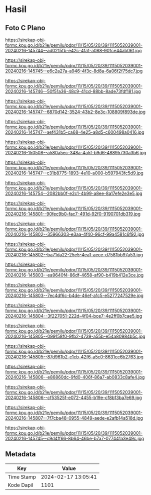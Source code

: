 # Hasil

## Foto C Plano

https://sirekap-obj-formc.kpu.go.id/b21e/pemilu/pdpr/11/15/05/20/39/1115052039001-20240216-145744--ad0215fb-e42c-4fa1-a088-901ce44ab06f.jpg

https://sirekap-obj-formc.kpu.go.id/b21e/pemilu/pdpr/11/15/05/20/39/1115052039001-20240216-145745--e6c2a27a-a946-4f3c-8d8a-6a06f2f75dc7.jpg

https://sirekap-obj-formc.kpu.go.id/b21e/pemilu/pdpr/11/15/05/20/39/1115052039001-20240216-145746--50f51a36-48c9-41cd-88bb-8ade73fdf181.jpg

https://sirekap-obj-formc.kpu.go.id/b21e/pemilu/pdpr/11/15/05/20/39/1115052039001-20240216-145747--6870d142-3524-43b2-8e3c-108809f893de.jpg

https://sirekap-obj-formc.kpu.go.id/b21e/pemilu/pdpr/11/15/05/20/39/1115052039001-20240216-145747--aef431b5-ca68-4e25-a8d5-c600498a0416.jpg

https://sirekap-obj-formc.kpu.go.id/b21e/pemilu/pdpr/11/15/05/20/39/1115052039001-20240216-150508--a580a5ec-348a-4a5f-b9d6-48895730a3b6.jpg

https://sirekap-obj-formc.kpu.go.id/b21e/pemilu/pdpr/11/15/05/20/39/1115052039001-20240216-145747--c31b8775-1893-4e10-a000-b597943fc5d9.jpg

https://sirekap-obj-formc.kpu.go.id/b21e/pemilu/pdpr/11/15/05/20/39/1115052039001-20240216-145754--2082bb0f-e2c1-4b99-a8ee-8a17efe2e3e5.jpg

https://sirekap-obj-formc.kpu.go.id/b21e/pemilu/pdpr/11/15/05/20/39/1115052039001-20240216-145801--90fec9b0-fac7-491d-92f0-9190701db319.jpg

https://sirekap-obj-formc.kpu.go.id/b21e/pemilu/pdpr/11/15/05/20/39/1115052039001-20240216-145802--35966303-e3aa-4f40-96cf-99a4581c6f92.jpg

https://sirekap-obj-formc.kpu.go.id/b21e/pemilu/pdpr/11/15/05/20/39/1115052039001-20240216-145802--ba71da22-25e5-4ea1-aece-d7581bb97a53.jpg

https://sirekap-obj-formc.kpu.go.id/b21e/pemilu/pdpr/11/15/05/20/39/1115052039001-20240216-145803--ea9640f4-86df-4658-af90-b419b412e3ce.jpg

https://sirekap-obj-formc.kpu.go.id/b21e/pemilu/pdpr/11/15/05/20/39/1115052039001-20240216-145803--7ec4df6c-b4de-46ef-a1c5-e5277247529e.jpg

https://sirekap-obj-formc.kpu.go.id/b21e/pemilu/pdpr/11/15/05/20/39/1115052039001-20240216-145804--3f227051-222d-4f04-bce7-4e2ff0b7cae5.jpg

https://sirekap-obj-formc.kpu.go.id/b21e/pemilu/pdpr/11/15/05/20/39/1115052039001-20240216-145805--099158f0-9fb2-4739-a55b-e54a80984b5c.jpg

https://sirekap-obj-formc.kpu.go.id/b21e/pemilu/pdpr/11/15/05/20/39/1115052039001-20240216-145805--87d961b2-c1cb-42f6-a5c0-8631cc6b2763.jpg

https://sirekap-obj-formc.kpu.go.id/b21e/pemilu/pdpr/11/15/05/20/39/1115052039001-20240216-145806--e86860dc-9fd0-406f-86a7-ab0833c8afe4.jpg

https://sirekap-obj-formc.kpu.go.id/b21e/pemilu/pdpr/11/15/05/20/39/1115052039001-20240216-145806--cf53525f-e072-4455-b19e-cf8b13ba7e69.jpg

https://sirekap-obj-formc.kpu.go.id/b21e/pemilu/pdpr/11/15/05/20/39/1115052039001-20240216-145807--7f7cba48-0955-4849-aede-e2afb14a518d.jpg

https://sirekap-obj-formc.kpu.go.id/b21e/pemilu/pdpr/11/15/05/20/39/1115052039001-20240216-145745--c9d4ff66-8b64-46be-b7a7-077441a3e49c.jpg


## Metadata

| Key        | Value               |
| ---------- | ------------------- |
| Time Stamp | 2024-02-17 13:05:41 |
| Kode Dapil | 1101                |



